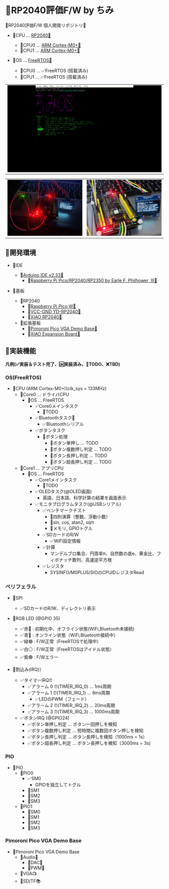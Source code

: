 # 📍RP2040評価F/W by ちみ
📍RP2040評価F/W 個人開発リポジトリ🥳

- 📍CPU ... [RP2040🔗](https://www.raspberrypi.com/products/rp2040/)
  - 📍CPU0 ... [ARM Cortex-M0+🔗](https://www.arm.com/ja/products/silicon-ip-cpu/cortex-m/cortex-m0-plus)
  - 📍CPU1 ... [ARM Cortex-M0+🔗](https://www.arm.com/ja/products/silicon-ip-cpu/cortex-m/cortex-m0-plus)

- 📍OS ... [FreeRTOS🔗](https://www.freertos.org/)
  - 📍CPU0 ... ✅FreeRTOS (搭載済み)
  - 📍CPU1 ... ✅FreeRTOS (搭載済み)

<table>
  <tr>
    <!-- <td><img width="500" src="/doc/img/chimi_os_opmsg.png"></td> -->
    <td><img width="500" src="/doc/img/chimi_os_opmsg.gif"></td>
  </tr>
</table>

<table>
  <tr>
    <td><img src="/doc/img/IMG_20241109_031836.jpg"></td>
    <td><img src="/doc/img/IMG_20241109_031118.jpg"></td>
  </tr>
</table>

## 📍開発環境

- 📍IDE
  - 📍[Arduino IDE v2.33🔗](https://github.com/arduino/arduino-ide/releases/tag/2.3.3)
    - 📍[Raspberry Pi Pico/RP2040/RP2350 by Earle F. Philhower, III🔗](https://github.com/earlephilhower/arduino-pico)

- 📍基板
  - 📍RP2040
    - 📍[Raspberry Pi Pico W🔗](https://www.raspberrypi.com/documentation/microcontrollers/pico-series.html#raspberry-pi-pico-w)
    - 📍[VCC-GND YD-RP2040🔗](https://www.aliexpress.us/item/1005004004120604.html?gatewayAdapt=4itemAdapt)
    - 📍[XIAO RP2040🔗](https://wiki.seeedstudio.com/XIAO-RP2040/)
  - 📍拡張基板
    - 📍[Pimoroni Pico VGA Demo Base🔗](https://shop.pimoroni.com/products/pimoroni-pico-vga-demo-base)
    - 📍[XIAO Expansion Board🔗](https://wiki.seeedstudio.com/Seeeduino-XIAO-Expansion-Board/)

## 📍実装機能

**凡例(✅実装＆テスト完了、🆗実装済み、🚩TODO、❌TBD)**

### OS(FreeRTOS)

- 📍CPU (ARM Cortex-M0+)(clk_sys = 133MHz)
  - 📍Core0 ... ドライバCPU
    - 📍OS ... FreeRTOS
      - ✅Core0メインタスク
        - 🚩TODO
      - ✅Bluetoothタスク📶
        - ✅Bluetoothシリアル
      - ✅ボタンタスク
        - 🚩ボタン処理
          - 🚩ボタン単押し ... TODO
          - 🚩ボタン複数押し判定 ... TODO
          - 🚩ボタン長押し判定 ... TODO
          - 🚩ボタン超長押し判定 ... TODO
  - 📍Core1 ... アプリCPU
    - 📍OS ... FreeRTOS
      - ✅Core1メインタスク
        - 🚩TODO
      - ✅OLEDタスク(@OLED画面)
        - 英語、日本語、科学計算の結果を画面表示
      - ✅モニタプログラムタスク(@USBシリアル)
        - ✅ベンチマークテスト
          - 🚩四則演算（整数、浮動小数）
          - 🚩sin, cos, atan2, sqrt
          - 🚩メモリ, GPIOトグル
        - ✅SDカードのR/W
          - ✅WiFi設定情報
        - ✅計算
          - マンデルブロ集合、円周率π、自然数の底e、黄金比、フィボナッチ数列、高速逆平方根
        - ✅レジスタ
          - SYSINFO/M0PLUS/SIOのCPUIDレジスタRead

### ペリフェラル

- 📍SPI
  - ✅SDカードのR/W、ディレクトリ表示

- 📍RGB LED (@GPIO 35)
  - ✅赤🔴 : 初期化中、オフライン状態(WiFi,Bluetooth未接続)
  - ✅青🔵 : オンライン状態（WiFi,Bluetooth接続中）
  - ✅緑🟢 : F/W正常（FreeRTOSで処理中）
  - ✅白⚪ : F/W正常（FreeRTOSはアイドル状態）
  - ✅紫🟣 : F/Wエラー

- 📍割込み(IRQ)）
  - ✅タイマーIRQ⏰
    - ✅アラーム 0 ⏰(TIMER_IRQ_0) ... 1ms周期
    - ✅アラーム 1 ⏰(TIMER_IRQ_1) ... 8ms周期
      - ✅LEDのPWM（フェード）
    - ✅アラーム 2 ⏰(TIMER_IRQ_2) ... 20ms周期
    - ✅アラーム 3 ⏰(TIMER_IRQ_3) ... 1000ms周期
  - ✅ボタンIRQ (@GPIO24)
    - ✅ボタン単押し判定 ... ボタン一回押しを検知
    - ✅ボタン複数押し判定 ... 短時間に複数回ボタン押しを検知
    - ✅ボタン長押し判定 ... ボタン長押しを検知（1000ms = 1s）
    - ✅ボタン超長押し判定 ... ボタン長押しを検知（3000ms = 3s)

### PIO
- 📍PIO
  - 📍PIO0
    - ✅SM0
      - GPIOを独立してトグル
    - 🚩SM1
    - 🚩SM2
    - 🚩SM3
  - 📍PIO1
    - 🚩SM0
    - 🚩SM1
    - 🚩SM2
    - 🚩SM3

### Pimoroni Pico VGA Demo Base

- 📍Pimoroni Pico VGA Demo Base
  - 📍Audio📢
    - 📍DAC📢
    - 📍PWM📢
  - 📍VGA📺
  - 📍SD/TF📚